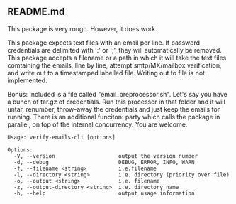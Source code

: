 ## README.md

This package is very rough. However, it does work. 

This package expects text files with an email per line. If password credentials are delimited with ':' or ';', they will automatically be removed.
This package accepts a filename or a path in which it will take the text files comtaining the emails, line by line, attempt smtp/MX/mailbox verification, and write out to a timestamped labelled file. Writing out to file is not implemented.

Bonus: Included is a file called "email_preprocessor.sh". Let's say you have a bunch of tar.gz of credentials. Run this processor in that folder and it will untar, renumber, throw-away the credentials and just keep the emails for running. There is an additional funciton: party which calls the package in parallel, on top of the internal concurrency. You are welcome.


```
Usage: verify-emails-cli [options]

Options:
  -V, --version                    output the version number
  -d, --debug                      DEBUG, ERROR, INFO, WARN
  -f, --filename <string>          i.e.filename
  -l, --directory <string>         i.e. directory (priority over file)
  -o, --output <string>            i.e. filename
  -z, --output-directory <string>  i.e. directory name
  -h, --help                       output usage information
  ```